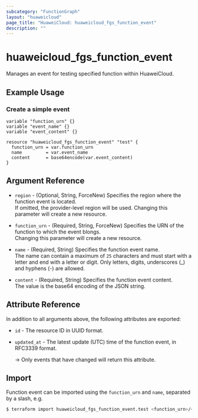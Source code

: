 ```yaml
---
subcategory: "FunctionGraph"
layout: "huaweicloud"
page_title: "HuaweiCloud: huaweicloud_fgs_function_event"
description: ""
---
```


# huaweicloud_fgs_function_event

Manages an event for testing specified function within HuaweiCloud.

## Example Usage

### Create a simple event

```hcl
variable "function_urn" {}
variable "event_name" {}
variable "event_content" {}

resource "huaweicloud_fgs_function_event" "test" {
  function_urn = var.function_urn
  name         = var.event_name
  content      = base64encode(var.event_content)
}
```

## Argument Reference

* `region` - (Optional, String, ForceNew) Specifies the region where the function event is located.  
  If omitted, the provider-level region will be used. Changing this parameter will create a new resource.

* `function_urn` - (Required, String, ForceNew) Specifies the URN of the function to which the event blongs.  
  Changing this parameter will create a new resource.

* `name` - (Required, String) Specifies the function event name.  
  The name can contain a maximum of `25` characters and must start with a letter and end with a letter or digit.
  Only letters, digits, underscores (_) and hyphens (-) are allowed.

* `content` - (Required, String) Specifies the function event content.  
  The value is the base64 encoding of the JSON string.

## Attribute Reference

In addition to all arguments above, the following attributes are exported:

* `id` - The resource ID in UUID format.

* `updated_at` - The latest update (UTC) time of the function event, in RFC3339 format.

  -> Only events that have changed will return this attribute.

## Import

Function event can be imported using the `function_urn` and `name`, separated by a slash, e.g.

```bash
$ terraform import huaweicloud_fgs_function_event.test <function_urn>/<name>
```
